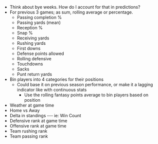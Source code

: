 * Think about bye weeks.  How do I account for that in predictions?
* For previous 3 games; as sum, rolling average or percentage.
    * Passing completion %
    * Passing yards (mean)
    * Reception %
    * Snap %
    * Receiving yards
    * Rushing yards
    * First downs
    * Defense points allowed
    * Rolling defensive
    * Touchdowns
    * Sacks
    * Punt return yards
* Bin players into 4 categories for their positions
    * Could base it on previous season performance, or make it a lagging indicator like with continuous stats
        * Use the rolling fantasy points average to bin players based on position
* Weather at game time
* Home vs Away
* Delta in standings --- ie: Win Count
* Defensive rank at game time
* Offensive rank at game time
* Team rushing rank
* Team passing rank

    